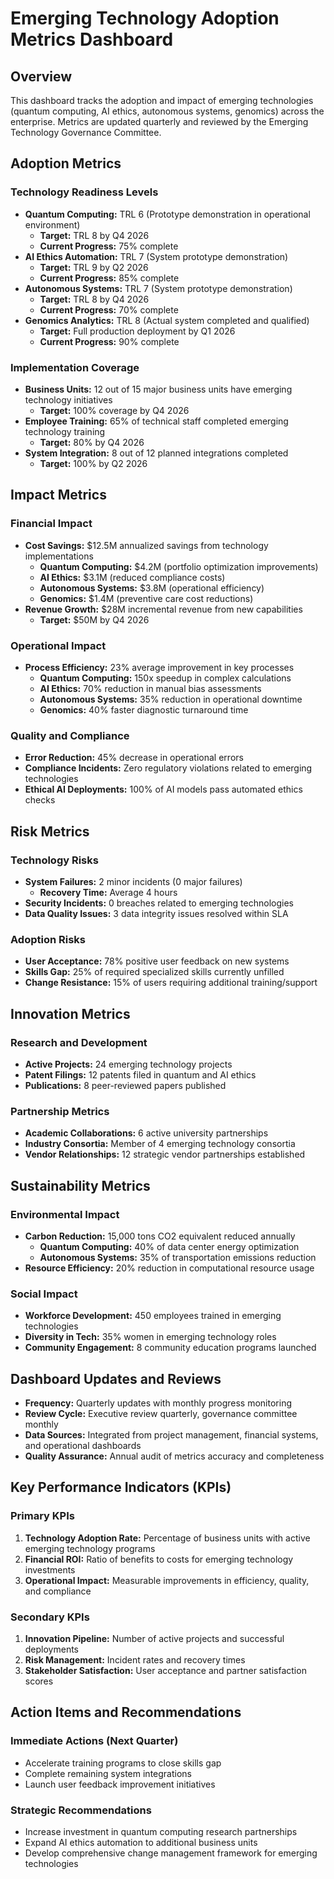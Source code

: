 # Emerging Technology Adoption Metrics Dashboard

## Overview
This dashboard tracks the adoption and impact of emerging technologies (quantum computing, AI ethics, autonomous systems, genomics) across the enterprise. Metrics are updated quarterly and reviewed by the Emerging Technology Governance Committee.

## Adoption Metrics

### Technology Readiness Levels
- **Quantum Computing:** TRL 6 (Prototype demonstration in operational environment)
  - **Target:** TRL 8 by Q4 2026
  - **Current Progress:** 75% complete
- **AI Ethics Automation:** TRL 7 (System prototype demonstration)
  - **Target:** TRL 9 by Q2 2026
  - **Current Progress:** 85% complete
- **Autonomous Systems:** TRL 7 (System prototype demonstration)
  - **Target:** TRL 8 by Q4 2026
  - **Current Progress:** 70% complete
- **Genomics Analytics:** TRL 8 (Actual system completed and qualified)
  - **Target:** Full production deployment by Q1 2026
  - **Current Progress:** 90% complete

### Implementation Coverage
- **Business Units:** 12 out of 15 major business units have emerging technology initiatives
  - **Target:** 100% coverage by Q4 2026
- **Employee Training:** 65% of technical staff completed emerging technology training
  - **Target:** 80% by Q4 2026
- **System Integration:** 8 out of 12 planned integrations completed
  - **Target:** 100% by Q2 2026

## Impact Metrics

### Financial Impact
- **Cost Savings:** $12.5M annualized savings from technology implementations
  - **Quantum Computing:** $4.2M (portfolio optimization improvements)
  - **AI Ethics:** $3.1M (reduced compliance costs)
  - **Autonomous Systems:** $3.8M (operational efficiency)
  - **Genomics:** $1.4M (preventive care cost reductions)
- **Revenue Growth:** $28M incremental revenue from new capabilities
  - **Target:** $50M by Q4 2026

### Operational Impact
- **Process Efficiency:** 23% average improvement in key processes
  - **Quantum Computing:** 150x speedup in complex calculations
  - **AI Ethics:** 70% reduction in manual bias assessments
  - **Autonomous Systems:** 35% reduction in operational downtime
  - **Genomics:** 40% faster diagnostic turnaround time

### Quality and Compliance
- **Error Reduction:** 45% decrease in operational errors
- **Compliance Incidents:** Zero regulatory violations related to emerging technologies
- **Ethical AI Deployments:** 100% of AI models pass automated ethics checks

## Risk Metrics

### Technology Risks
- **System Failures:** 2 minor incidents (0 major failures)
  - **Recovery Time:** Average 4 hours
- **Security Incidents:** 0 breaches related to emerging technologies
- **Data Quality Issues:** 3 data integrity issues resolved within SLA

### Adoption Risks
- **User Acceptance:** 78% positive user feedback on new systems
- **Skills Gap:** 25% of required specialized skills currently unfilled
- **Change Resistance:** 15% of users requiring additional training/support

## Innovation Metrics

### Research and Development
- **Active Projects:** 24 emerging technology projects
- **Patent Filings:** 12 patents filed in quantum and AI ethics
- **Publications:** 8 peer-reviewed papers published

### Partnership Metrics
- **Academic Collaborations:** 6 active university partnerships
- **Industry Consortia:** Member of 4 emerging technology consortia
- **Vendor Relationships:** 12 strategic vendor partnerships established

## Sustainability Metrics

### Environmental Impact
- **Carbon Reduction:** 15,000 tons CO2 equivalent reduced annually
  - **Quantum Computing:** 40% of data center energy optimization
  - **Autonomous Systems:** 35% of transportation emissions reduction
- **Resource Efficiency:** 20% reduction in computational resource usage

### Social Impact
- **Workforce Development:** 450 employees trained in emerging technologies
- **Diversity in Tech:** 35% women in emerging technology roles
- **Community Engagement:** 8 community education programs launched

## Dashboard Updates and Reviews

- **Frequency:** Quarterly updates with monthly progress monitoring
- **Review Cycle:** Executive review quarterly, governance committee monthly
- **Data Sources:** Integrated from project management, financial systems, and operational dashboards
- **Quality Assurance:** Annual audit of metrics accuracy and completeness

## Key Performance Indicators (KPIs)

### Primary KPIs
1. **Technology Adoption Rate:** Percentage of business units with active emerging technology programs
2. **Financial ROI:** Ratio of benefits to costs for emerging technology investments
3. **Operational Impact:** Measurable improvements in efficiency, quality, and compliance

### Secondary KPIs
1. **Innovation Pipeline:** Number of active projects and successful deployments
2. **Risk Management:** Incident rates and recovery times
3. **Stakeholder Satisfaction:** User acceptance and partner satisfaction scores

## Action Items and Recommendations

### Immediate Actions (Next Quarter)
- Accelerate training programs to close skills gap
- Complete remaining system integrations
- Launch user feedback improvement initiatives

### Strategic Recommendations
- Increase investment in quantum computing research partnerships
- Expand AI ethics automation to additional business units
- Develop comprehensive change management framework for emerging technologies
